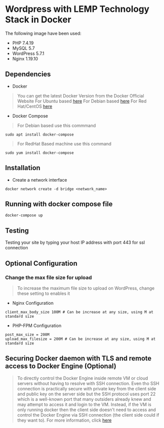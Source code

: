 # Wordpress with LEMP Technology Stack in Docker 
The following image have been used:

* PHP 7.4.19
* MySQL 5.7
* WordPress 5.7.1
* Nginx 1.19.10

## Dependencies
* Docker

> You can get the latest Docker Version from the Docker Official Website 
> For Ubuntu based [here](https://docs.docker.com/engine/install/ubuntu/)
> For Debian based [here](https://docs.docker.com/engine/install/debian/)
> For Red Hat/CentOS [here](https://docs.docker.com/engine/install/centos/)
* Docker Compose

> For Debian based use this commmand

```
sudo apt install docker-compose
```

> For RedHat Based machine use this command

```
sudo yum install docker-compose
```


## Installation
* Create a network interface 

```
docker network create -d bridge <network_name>
```

## Running with docker compose file 

```
docker-compose up
```

## Testing 
Testing your site by typing your host IP address with port 443 for ssl connection

## Optional Configuration

### Change the max file size for upload

> To increase the maximum file size to upload on WordPress, change these setting to enables it

* Nginx Configuration

```
client_max_body_size 100M # Can be increase at any size, using M at standard size
```

* PHP-FPM Configuration

```
post_max_size = 200M
upload_max_filesize = 200M # Can be increase at any size, using M at standard size
```

## Securing Docker daemon with TLS and remote access to Docker Engine (Optional)

> To directly control the Docker Engine inside remote VM or cloud servers without having to resolve with SSH connection. Even tho SSH connection is practically secure with private key from the client side and public key on the server side but the SSH protocol uses port 22 which is a well-known port that many outsiders already knew and may attempt to access it and login to the VM. Instead, if the VM is only running docker then the client side doesn't need to access and control the Docker Engine via SSH connection (the client side could if they want to).
> For more information, click [here](./REMOTE.MD)

